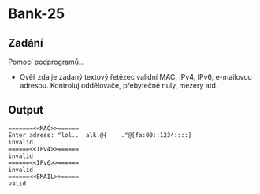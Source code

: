# Bank-25

## Zadání
Pomocí podprogramů...
- Ověř zda je zadaný textový řetězec validní MAC, IPv4, IPv6, e-mailovou adresou. Kontroluj oddělovače, přebytečné nuly, mezery atd.

## Output
```
=======<<MAC>>======
Enter adress: "lol..  alk.@{    ."@[fa:00::1234::::]
invalid
======<<IPv4>>======
invalid
======<<IPv6>>======
invalid
======<<EMAIL>>=====
valid
```